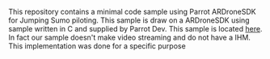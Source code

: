 This repository contains a minimal code sample using Parrot ARDroneSDK for Jumping Sumo piloting. This sample is draw on a ARDroneSDK using sample written in C and supplied by Parrot Dev. This sample is located [here](https://github.com/Parrot-Developers/Samples/tree/master/Unix/JSPilotingNewAPI). In fact our sample doesn't make video streaming and do not have a IHM. This implementation was done for a specific purpose
